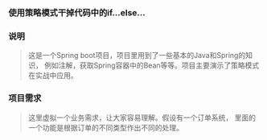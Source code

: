 ### 使用策略模式干掉代码中的if...else...
### 说明
> 这是一个Spring boot项目，项目里用到了一些基本的Java和Spring的知识，
> 例如注解，获取Spring容器中的Bean等等。项目主要演示了策略模式在实战中应用。
### 项目需求
> 这里虚拟一个业务需求，让大家容易理解。假设有一个订单系统，
>里面的一个功能是根据订单的不同类型作出不同的处理。


